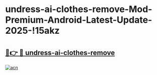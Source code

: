 # undress-ai-clothes-remove-Mod-Premium-Android-Latest-Update-2025-!15akz

# <h2><a href="https://ho6ig8.esa.edu.pl?title=undress-ai-clothes-remove&ref=15akz">🔗👉 🔴 undress-ai-clothes-remove</a></h2>

[![acn](https://github.com/user-attachments/assets/0f9c940e-d8b0-45ae-aac7-cd30a18b3e1c)](https://ho6ig8.esa.edu.pl?title=undress-ai-clothes-remove&ref=15akz)

